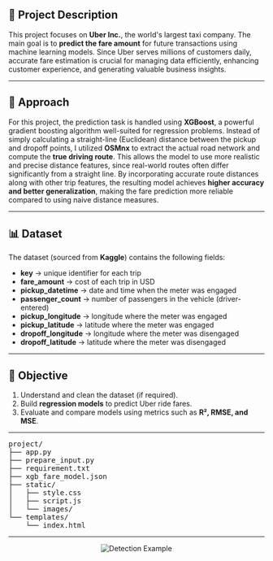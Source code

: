 ## 🚖 Project Description

This project focuses on **Uber Inc.**, the world's largest taxi company. The main goal is to **predict the fare amount** for future transactions using machine learning models. Since Uber serves millions of customers daily, accurate fare estimation is crucial for managing data efficiently, enhancing customer experience, and generating valuable business insights.

---

## 🚀 Approach

For this project, the prediction task is handled using **XGBoost**, a powerful gradient boosting algorithm well-suited for regression problems. Instead of simply calculating a straight-line (Euclidean) distance between the pickup and dropoff points, I utilized **OSMnx** to extract the actual road network and compute the **true driving route**. This allows the model to use more realistic and precise distance features, since real-world routes often differ significantly from a straight line. By incorporating accurate route distances along with other trip features, the resulting model achieves **higher accuracy and better generalization**, making the fare prediction more reliable compared to using naive distance measures.

---

## 📊 Dataset

The dataset (sourced from **Kaggle**) contains the following fields:

- **key** → unique identifier for each trip  
- **fare_amount** → cost of each trip in USD  
- **pickup_datetime** → date and time when the meter was engaged  
- **passenger_count** → number of passengers in the vehicle (driver-entered)  
- **pickup_longitude** → longitude where the meter was engaged  
- **pickup_latitude** → latitude where the meter was engaged  
- **dropoff_longitude** → longitude where the meter was disengaged  
- **dropoff_latitude** → latitude where the meter was disengaged  

---

## 🎯 Objective

1. Understand and clean the dataset (if required).  
2. Build **regression models** to predict Uber ride fares.  
3. Evaluate and compare models using metrics such as **R², RMSE, and MSE**.  

---

<pre>
project/
├── app.py               
├── prepare_input.py     
├── requirement.txt
├── xgb_fare_model.json   
├── static/             
│   ├── style.css        
│   ├── script.js        
│   └── images/          
└── templates/           
    └── index.html   
</pre>

---
    
<p align="center">
  <img src="Content/demo-web.gif" alt="Detection Example"/>
</p>
